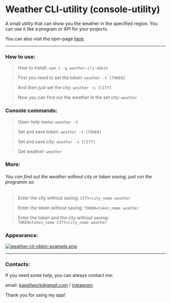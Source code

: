 # Weather CLI-utility (console-utility)

A small utility that can show you the weather in the specified region.
You can use it like a program or API for your projects.

You can also visit the npm-page [here](https://www.npmjs.com/package/weather-cli-obkin).

---

### How to use:

> How to install: `npm i -g weather-cli-obkin`

> First you need to set the token: `weather -t [TOKEN]`

> And then just set the city: `weather -s [CITY]`

> Now you can find out the weather in the set city: `weather`

### Console commands:

> Open help menu: `weather -h`

> Set and save token: `weather -t [TOKEN]`

> Set and save city: `weather -s [CITY]`
    
> Get weather: `weather`

### More:

###### You can find out the weather without city or token saving, just run the programm so: 

> Enter the city without saving: `CITY=city_name weather`

> Enter the token without saving: `TOKEN=token_name weather`

> Enter the token and the city without saving: <br> 
`TOKEN=token_name CITY=city_name weather`

### Appearance:

[![weather-cli-obkin-example.png](https://i.postimg.cc/GhfZg7R8/weather-cli-obkin-example.png)](https://postimg.cc/JGb6GQGM)

---

### Contacts:

If you need some help, you can always contact me:

email: kapellwork@gmail.com / [instagram](https://www.instagram.com/yarik_05_05)

Thank you for using my app!
